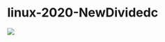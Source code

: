 # linux-2020-NewDividedc
![](https://www.travis-ci.org/NewDividedc/linux-2020-NewDividedc.svg?branch=chap0x04)
